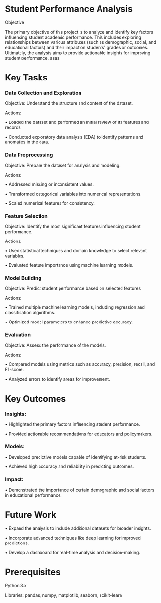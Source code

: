 # Student Performance Analysis

Objective

The primary objective of this project is to analyze and identify key factors influencing student academic performance. This includes exploring relationships between various attributes (such as demographic, social, and educational factors) and their impact on students' grades or outcomes. Ultimately, the analysis aims to provide actionable insights for improving student performance.
asas

# Key Tasks

### Data Collection and Exploration

Objective: Understand the structure and content of the dataset.

Actions:

•	Loaded the dataset and performed an initial review of its features and records.

•	Conducted exploratory data analysis (EDA) to identify patterns and anomalies in the data.

### Data Preprocessing

Objective: Prepare the dataset for analysis and modeling.

Actions:

•	Addressed missing or inconsistent values.

•	Transformed categorical variables into numerical representations.

•	Scaled numerical features for consistency.

### Feature Selection

Objective: Identify the most significant features influencing student performance.

Actions:

•	Used statistical techniques and domain knowledge to select relevant variables.

•	Evaluated feature importance using machine learning models.

### Model Building

Objective: Predict student performance based on selected features.

Actions:

•	Trained multiple machine learning models, including regression and classification algorithms.

•	Optimized model parameters to enhance predictive accuracy.

### Evaluation

Objective: Assess the performance of the models.

Actions:

•	Compared models using metrics such as accuracy, precision, recall, and F1-score.

•	Analyzed errors to identify areas for improvement.


# Key Outcomes

### Insights:

•	Highlighted the primary factors influencing student performance.

•	Provided actionable recommendations for educators and policymakers.

### Models:

•	Developed predictive models capable of identifying at-risk students.

•	Achieved high accuracy and reliability in predicting outcomes.

### Impact:

•	Demonstrated the importance of certain demographic and social factors in educational performance.


# Future Work

•	Expand the analysis to include additional datasets for broader insights.

•	Incorporate advanced techniques like deep learning for improved predictions.

•	Develop a dashboard for real-time analysis and decision-making.


# Prerequisites

Python 3.x

Libraries: pandas, numpy, matplotlib, seaborn, scikit-learn
